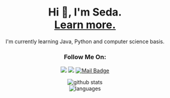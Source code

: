 <h1 align="center">Hi 👋, I'm Seda. <br> <a href="https://sedanstaskan.glitch.me/">Learn more.</a></h1>




<p align="center">I'm currently learning Java, Python and computer science basis. </p>

<h3 align="center"> Follow Me On: </h3>
  
<div align="center">
  
[![](https://img.shields.io/badge/linkedin-%230077B5.svg?&style=for-the-badge&logo=linkedin&logoColor=white)](https://www.linkedin.com/in/seda-n-taskan/)
[![](https://img.shields.io/badge/Instagram-E4405F?style=for-the-badge&logo=instagram&logoColor=white)](https://www.instagram.com/iamthesnt/)
[![Mail Badge](https://img.shields.io/badge/sedan.taskan@gmail.com-c14438?style=for-the-badge&logo=Gmail&logoColor=white&link=mailto:sedan.taskan@gmail.com)](mailto:saltukozelgul@gmail.com)

</div>
  


<p align="center">
  <img alt="github stats" src="https://github-readme-stats.vercel.app/api?username=imtribute12&theme=radical" />
  <br>
  <img src="https://github-readme-stats.vercel.app/api/top-langs?username=imtribute12&theme=radical&show_icons=true&cache_seconds=1800&locale=en&layout=compact" alt="languages" />
</p>
